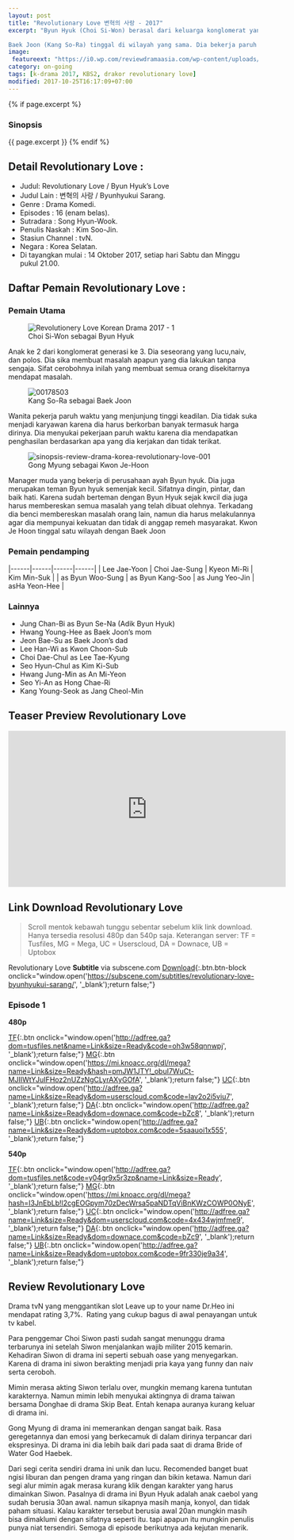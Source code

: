 ```yaml
---
layout: post
title: "Revolutionary Love 변혁의 사랑 - 2017"
excerpt: "Byun Hyuk (Choi Si-Won) berasal dari keluarga konglomerat yang menjalankan perusahaan besar. Dia menjalani hidup yang bahagia tanpa ada tujuan spesial. Dia percaya diri dalam menghadapi wanita dan dia juga orang yang naiv dengan hati yang hangat. Byun Hyuk mulai hidup di tempat kecil di wilayah miskin. Dia menyembunyikan backgroundnya.

Baek Joon (Kang So-Ra) tinggal di wilayah yang sama. Dia bekerja paruh waktu untuk kebutuhannya. Baek joon lulusan dari universitas yang bagus namun dia tidak mau menjadi karyawan di peruaahaan dan mengambil pekerjaan paruh waktu. Dia berpikiran positif dan penuh dengan keadilan. Namun hidupnya mulai berubah setelah bertemu dengan Byun Hyuk."
image:
 featureext: "https://i0.wp.com/reviewdramaasia.com/wp-content/uploads/2017/10/revolutionary-love-byeonhyeogui-sarangbyun-hyuks-love-love-of-transformation.jpg?resize=600%2C300"
category: on-going
tags: [k-drama 2017, KBS2, drakor revolutionary love]
modified: 2017-10-25T16:17:09+07:00
---
```

{% if page.excerpt %}
### Sinopsis

{{ page.excerpt }}
{% endif %}
## Detail Revolutionary Love :

- Judul: Revolutionary Love / Byun Hyuk’s Love
- Judul Lain : 변혁의 사랑 / Byunhyukui Sarang.
- Genre : Drama Komedi.
- Episodes : 16 (enam belas).
- Sutradara : Song Hyun-Wook.
- Penulis Naskah : Kim Soo-Jin.
- Stasiun Channel : tvN.
- Negara : Korea Selatan.
- Di tayangkan mulai : 14 Oktober 2017, setiap hari Sabtu dan Minggu pukul 21.00.

## Daftar Pemain Revolutionary Love :

### Pemain Utama

<figure><img src="https://i2.wp.com/reviewdramaasia.com/wp-content/uploads/2017/10/Revolutionery-Love-Korean-Drama-2017-1.png?resize=494%2C278" alt="Revolutionery Love Korean Drama 2017 - 1" srcset="https://i1.wp.com/reviewdramaasia.com/wp-content/uploads/2017/10/Revolutionery-Love-Korean-Drama-2017-1.png?resize=300%2C169 300w, https://i2.wp.com/reviewdramaasia.com/wp-content/uploads/2017/10/Revolutionery-Love-Korean-Drama-2017-1.png?resize=768%2C432 768w, https://i2.wp.com/reviewdramaasia.com/wp-content/uploads/2017/10/Revolutionery-Love-Korean-Drama-2017-1.png?resize=600%2C338 600w, https://i0.wp.com/reviewdramaasia.com/wp-content/uploads/2017/10/Revolutionery-Love-Korean-Drama-2017-1.png?w=849 849w" sizes="(max-width: 494px) 100vw, 494px" data-recalc-dims="1" /><figcaption>Choi Si-Won sebagai Byun Hyuk</figcaption></figure>

Anak ke 2 dari konglomerat generasi ke 3. Dia seseorang yang lucu,naiv, dan polos. Dia sika membuat masalah apapun yang dia lakukan tanpa sengaja. Sifat cerobohnya inilah yang membuat semua orang disekitarnya mendapat masalah.

<figure>
<img src="https://i1.wp.com/reviewdramaasia.com/wp-content/uploads/2017/10/00178503.jpg?resize=506%2C281" alt="00178503" srcset="https://i2.wp.com/reviewdramaasia.com/wp-content/uploads/2017/10/00178503.jpg?resize=300%2C167 300w, https://i0.wp.com/reviewdramaasia.com/wp-content/uploads/2017/10/00178503.jpg?resize=600%2C333 600w, https://i2.wp.com/reviewdramaasia.com/wp-content/uploads/2017/10/00178503.jpg?w=630 630w" sizes="(max-width: 506px) 100vw, 506px" data-recalc-dims="1" /><figcaption>Kang So-Ra sebagai Baek Joon</figcaption></figure>

Wanita pekerja paruh waktu yang menjunjung tinggi keadilan. Dia tidak suka menjadi karyawan karena dia harus berkorban banyak termasuk harga dirinya. Dia menyukai pekerjaan paruh waktu karena dia mendapatkan penghasilan berdasarkan apa yang dia kerjakan dan tidak terikat.

<figure><img src="https://i0.wp.com/reviewdramaasia.com/wp-content/uploads/2017/10/sinopsis-review-drama-korea-revolutionary-love-001.jpg?resize=510%2C289" alt="sinopsis-review-drama-korea-revolutionary-love-001" srcset="https://i1.wp.com/reviewdramaasia.com/wp-content/uploads/2017/10/sinopsis-review-drama-korea-revolutionary-love-001.jpg?resize=300%2C170 300w, https://i0.wp.com/reviewdramaasia.com/wp-content/uploads/2017/10/sinopsis-review-drama-korea-revolutionary-love-001.jpg?resize=768%2C435 768w, https://i1.wp.com/reviewdramaasia.com/wp-content/uploads/2017/10/sinopsis-review-drama-korea-revolutionary-love-001.jpg?resize=600%2C340 600w, https://i2.wp.com/reviewdramaasia.com/wp-content/uploads/2017/10/sinopsis-review-drama-korea-revolutionary-love-001.jpg?w=1000 1000w" sizes="(max-width: 510px) 100vw, 510px" data-recalc-dims="1" /><figcaption>Gong Myung sebagai Kwon Je-Hoon</figcaption></figure>

Manager muda yang bekerja di perusahaan ayah Byun hyuk. Dia juga merupakan teman Byun hyuk semenjak kecil. Sifatnya dingin, pintar, dan baik hati. Karena sudah berteman dengan Byun Hyuk sejak kwcil dia juga harus membereskan semua masalah yang telah dibuat olehnya. Terkadang dia benci membereskan masalah orang lain, namun dia harus melakulannya agar dia mempunyai kekuatan dan tidak di anggap remeh masyarakat. Kwon Je Hoon tinggal satu wilayah dengan Baek Joon

### Pemain pendamping

|------|------|------|------|
| Lee Jae-Yoon | Choi Jae-Sung | Kyeon Mi-Ri | Kim Min-Suk |
| as Byun Woo-Sung | as Byun Kang-Soo | as Jung Yeo-Jin | asHa Yeon-Hee |

### Lainnya

- Jung Chan-Bi as Byun Se-Na (Adik Byun Hyuk)
- Hwang Young-Hee as Baek Joon’s mom
- Jeon Bae-Su as Baek Joon’s dad
- Lee Han-Wi as Kwon Choon-Sub
- Choi Dae-Chul as Lee Tae-Kyung
- Seo Hyun-Chul as Kim Ki-Sub
- Hwang Jung-Min as An Mi-Yeon
- Seo Yi-An as Hong Chae-Ri
- Kang Young-Seok as Jang Cheol-Min

## Teaser Preview Revolutionary Love

<iframe src="https://www.youtube.com/embed/https://m.youtube.com/1nHQKQXO6pc" width="560" height="315" frameborder="0" allowfullscreen="allowfullscreen"></iframe>

## Link Download Revolutionary Love

> Scroll mentok kebawah tunggu sebentar sebelum klik link download. Hanya tersedia resolusi 480p dan 540p saja. Keterangan server: TF = Tusfiles, MG = Mega, UC = Userscloud, DA = Downace, UB = Uptobox 

Revolutionary Love **Subtitle** via subscene.com
[Download](#){:.btn.btn-block onclick="window.open('https://subscene.com/subtitles/revolutionary-love-byunhyukui-sarang/', '_blank');return false;"}

### Episode 1
**480p** 

[TF](#){:.btn onclick="window.open('http://adfree.ga?dom=tusfiles.net&name=Link&size=Ready&code=oh3w58qnnwpj', '_blank');return false;"} [MG](#){:.btn onclick="window.open('https://mi.knoacc.org/dl/mega?name=Link&size=Ready&hash=pmJW1JTY!_obuI7WuCt-MJIIWtYJuIFHoz2nUZzNgCLyrAXyGOfA', '_blank');return false;"} [UC](#){:.btn onclick="window.open('http://adfree.ga?name=Link&size=Ready&dom=userscloud.com&code=lav2o2i5viu7', '_blank');return false;"} [DA](#){:.btn onclick="window.open('http://adfree.ga?name=Link&size=Ready&dom=downace.com&code=bZc8', '_blank');return false;"} [UB](#){:.btn onclick="window.open('http://adfree.ga?name=Link&size=Ready&dom=uptobox.com&code=5saauoi1x555', '_blank');return false;"}

**540p**

[TF](#){:.btn onclick="window.open('http://adfree.ga?dom=tusfiles.net&code=y04gr9x5r3zp&name=Link&size=Ready', '_blank');return false;"} [MG](#){:.btn onclick="window.open('https://mi.knoacc.org/dl/mega?hash=I3JnEbLb!l2cgEOGpym70zDecWrsa5paNDTqViBnKWzCOWP0ONyE', '_blank');return false;"} [UC](#){:.btn onclick="window.open('http://adfree.ga?name=Link&size=Ready&dom=userscloud.com&code=4x434wjmfme9', '_blank');return false;"} [DA](#){:.btn onclick="window.open('http://adfree.ga?name=Link&size=Ready&dom=downace.com&code=bZc9', '_blank');return false;"} [UB](#){:.btn onclick="window.open('http://adfree.ga?name=Link&size=Ready&dom=uptobox.com&code=9fr330je9a34', '_blank');return false;"}

## Review Revolutionary Love

Drama tvN yang menggantikan slot Leave up to your name Dr.Heo ini mendapat rating 3,7%.  Rating yang cukup bagus di awal penayangan untuk tv kabel.

Para penggemar Choi Siwon pasti sudah sangat menunggu drama terbarunya ini setelah Siwon menjalankan wajib militer 2015 kemarin. Kehadiran Siwon di drama ini seperti sebuah oase yang menyegarkan. Karena di drama ini siwon berakting menjadi pria kaya yang funny dan naiv serta ceroboh.

Mimin merasa akting Siwon terlalu over, mungkin memang karena tuntutan karakternya. Namun mimin lebih menyukai aktingnya di drama taiwan bersama Donghae di drama Skip Beat. Entah kenapa auranya kurang keluar di drama ini.

Gong Myung di drama ini memerankan dengan sangat baik. Rasa geregetannya dan emosi yang berkecamuk di dalam dirinya terpancar dari ekspresinya. Di drama ini dia lebih baik dari pada saat di drama Bride of Water God Haebek.

Dari segi cerita sendiri drama ini unik dan lucu. Recomended banget buat ngisi liburan dan pengen drama yang ringan dan bikin ketawa.
Namun dari segi alur mimin agak merasa kurang klik dengan karakter yang harus dimainkan Siwon. Pasalnya di drama ini Byun Hyuk adalah anak caebol yang sudah berusia 30an awal. namun sikapnya masih manja, konyol, dan tidak paham situasi. Kalau karakter tersebut berusia awal 20an mungkin masih bisa dimaklumi dengan sifatnya seperti itu. tapi apapun itu mungkin penulis punya niat tersendiri. Semoga di episode berikutnya ada kejutan menarik.